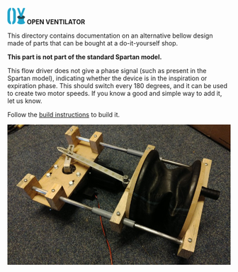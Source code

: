 ![](../../images/OpenVentilatorLogoSmall.png) **OPEN VENTILATOR**

This directory contains documentation on an alternative bellow design made of parts that can be bought at a do-it-yourself shop.

**This part is not part of the standard Spartan model.**

This flow driver does not give a phase signal (such as present in the Spartan model), indicating whether the device is in the inspiration or expiration phase. This should switch every 180 degrees, and it can be used to create two motor speeds. If you know a good and simple way to add it, let us know.

Follow the [build instructions](Instructions.md) to build it.

![](images/Assembled.jpg)